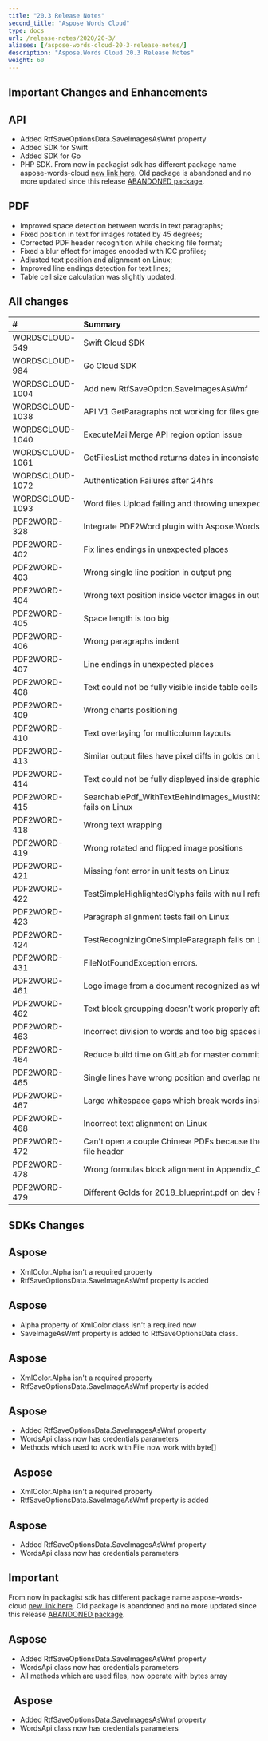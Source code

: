 ```yaml
---
title: "20.3 Release Notes"
second_title: "Aspose Words Cloud"
type: docs
url: /release-notes/2020/20-3/
aliases: [/aspose-words-cloud-20-3-release-notes/]
description: "Aspose.Words Cloud 20.3 Release Notes"
weight: 60
---
```


## Important Changes and Enhancements

## API

- Added RtfSaveOptionsData.SaveImagesAsWmf property
- Added SDK for Swift
- Added SDK for Go
- PHP SDK. From now in packagist sdk has different package name aspose-words-cloud [new link here](https://packagist.org/packages/aspose-cloud/aspose-words-cloud).
  Old package is abandoned and no more updated since this release [ABANDONED package](https://packagist.org/packages/aspose/words-sdk-php).

## PDF

- Improved space detection between words in text paragraphs;
- Fixed position in text for images rotated by 45 degrees;
- Corrected PDF header recognition while checking file format;
- Fixed a blur effect for images encoded with ICC profiles;
- Adjusted text position and alignment on Linux;
- Improved line endings detection for text lines;
- Table cell size calculation was slightly updated.

## All changes

|#|Summary|Category|
| :- | :- | :- |
|WORDSCLOUD-549|Swift Cloud SDK |Feature|
|WORDSCLOUD-984|Go Cloud SDK |Feature|
|WORDSCLOUD-1004|Add new RtfSaveOption.SaveImagesAsWmf |Feature|
|WORDSCLOUD-1038|API V1 GetParagraphs not working for files greater than 5mb |Bug|
|WORDSCLOUD-1040|ExecuteMailMerge API region option issue |Bug|
|WORDSCLOUD-1061|GetFilesList method returns dates in inconsistent format |Bug|
|WORDSCLOUD-1072|Authentication Failures after 24hrs |Bug|
|WORDSCLOUD-1093 |Word files Upload failing and throwing unexpected error |Bug|
|PDF2WORD-328 |Integrate PDF2Word plugin with Aspose.Words package |Feature|
|PDF2WORD-402 |Fix lines endings in unexpected places |Task|
|PDF2WORD-403 |Wrong single line position in output png|Bug|
|PDF2WORD-404|Wrong text position inside vector images in output png on Linux|Bug|
|PDF2WORD-405 |Space length is too big |Bug|
|PDF2WORD-406 |Wrong paragraphs indent|Bug|
|PDF2WORD-407 |Line endings in unexpected places |Bug|
|PDF2WORD-408 |Text could not be fully visible inside table cells |Bug|
|PDF2WORD-409 |Wrong charts positioning |Bug|
|PDF2WORD-410 |Text overlaying for multicolumn layouts |Bug|
|PDF2WORD-413|Similar output files have pixel diffs in golds on Linux |Bug|
|PDF2WORD-414 |Text could not be fully displayed inside graphical elements on Linux |Bug|
|PDF2WORD-415 |SearchablePdf_WithTextBehindImages_MustNotHaveDuplicatedText fails on Linux |Bug|
|PDF2WORD-418 |Wrong text wrapping |Bug|
|PDF2WORD-419 |Wrong rotated and flipped image positions |Bug |
|PDF2WORD-421 |Missing font error in unit tests on Linux |Bug|
|PDF2WORD-422 |TestSimpleHighlightedGlyphs fails with null reference exception |Bug|
|PDF2WORD-423 |Paragraph alignment tests fail on Linux |Bug|
|PDF2WORD-424 |TestRecognizingOneSimpleParagraph fails on Linux |Bug|
|PDF2WORD-431 |FileNotFoundException errors. |Bug|
|PDF2WORD-461|Logo image from a document recognized as white noise|Bug|
|PDF2WORD-462 |Text block groupping doesn't work properly after font replacement |Bug|
|PDF2WORD-463 |Incorrect division to words and too big spaces in the text strings |Bug|
|PDF2WORD-464 |Reduce build time on GitLab for master commits |Task|
|PDF2WORD-465 |Single lines have wrong position and overlap nearby text |Bug|
|PDF2WORD-467 |Large whitespace gaps which break words inside of text flow. |Bug|
|PDF2WORD-468 |Incorrect text alignment on Linux |Bug|
|PDF2WORD-472 |Can't open a couple Chinese PDFs because they have unexpected file header |Bug |
|PDF2WORD-478 |Wrong formulas block alignment in Appendix_C_CITables docx |Bug|
|PDF2WORD-479 |Different Golds for 2018_blueprint.pdf on dev PCs and GitLab |Bug|

## SDKs Changes

## Aspose

- XmlColor.Alpha isn't a required property
- RtfSaveOptionsData.SaveImageAsWmf property is added

## Aspose

- Alpha property of XmlColor class isn't a required now
- SaveImageAsWmf property is added to RtfSaveOptionsData class.

## Aspose

- XmlColor.Alpha isn't a required property
- RtfSaveOptionsData.SaveImageAsWmf property is added

## Aspose

- Added RtfSaveOptionsData.SaveImagesAsWmf property
- WordsApi class now has credentials parameters
- Methods which used to work with File now work with byte[]

## ` `Aspose

- XmlColor.Alpha isn't a required property
- RtfSaveOptionsData.SaveImageAsWmf property is added

## Aspose

- Added RtfSaveOptionsData.SaveImagesAsWmf property
- WordsApi class now has credentials parameters

## Important

From now in packagist sdk has different package name aspose-words-cloud [new link here](https://packagist.org/packages/aspose-cloud/aspose-words-cloud).
Old package is abandoned and no more updated since this release [ABANDONED package](https://packagist.org/packages/aspose/words-sdk-php).

## Aspose

- Added RtfSaveOptionsData.SaveImagesAsWmf property
- WordsApi class now has credentials parameters
- All methods which are used files, now operate with bytes array

## ` `Aspose

- Added RtfSaveOptionsData.SaveImagesAsWmf property
- WordsApi class now has credentials parameters

